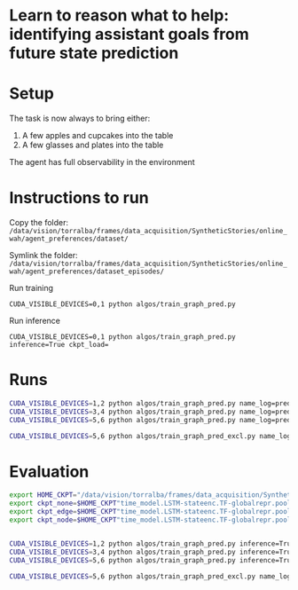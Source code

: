 # Learn to reason what to help: identifying assistant goals from future state prediction

# Setup
The task is now always to bring either:
1. A few apples and cupcakes into the table
2. A few glasses and plates into the table

The agent has full observability in the environment

# Instructions to run
Copy the folder: `/data/vision/torralba/frames/data_acquisition/SyntheticStories/online_wah/agent_preferences/dataset/`


Symlink the folder: `/data/vision/torralba/frames/data_acquisition/SyntheticStories/online_wah/agent_preferences/dataset_episodes/`


Run training

```
CUDA_VISIBLE_DEVICES=0,1 python algos/train_graph_pred.py
```

Run inference

```
CUDA_VISIBLE_DEVICES=0,1 python algos/train_graph_pred.py inference=True ckpt_load=
```

# Runs

```bash
CUDA_VISIBLE_DEVICES=1,2 python algos/train_graph_pred.py name_log=pred_last_graph model.predict_edge_change=True
CUDA_VISIBLE_DEVICES=3,4 python algos/train_graph_pred.py name_log=pred_last_graph model.predict_node_change=True
CUDA_VISIBLE_DEVICES=5,6 python algos/train_graph_pred.py name_log=pred_last_graph

CUDA_VISIBLE_DEVICES=5,6 python algos/train_graph_pred_excl.py name_log=pred_last_graph_excl model.predict_node_change=True logging=False model.exclusive_edge=True train.num_workers=0
```


# Evaluation

```bash
export HOME_CKPT="/data/vision/torralba/frames/data_acquisition/SyntheticStories/online_wah/ckpts/predict_graph/train_data.dataset_graph_pred_30step_train.pkl-agentsall/"
export ckpt_none=$HOME_CKPT"time_model.LSTM-stateenc.TF-globalrepr.pool-edgepred.concat-lr0.0001-bs.8-goalenc.False_extended._costclose.1.0_costgoal.1.0_agentembed.False_predchange.none_inputgoal.False_excledge.False"
export ckpt_edge=$HOME_CKPT"time_model.LSTM-stateenc.TF-globalrepr.pool-edgepred.concat-lr0.0001-bs.8-goalenc.False_extended._costclose.1.0_costgoal.1.0_agentembed.False_predchange.edge_inputgoal.False_excledge.False"
export ckpt_node=$HOME_CKPT"time_model.LSTM-stateenc.TF-globalrepr.pool-edgepred.concat-lr0.0001-bs.8-goalenc.False_extended._costclose.1.0_costgoal.1.0_agentembed.False_predchange.node_inputgoal.False_excledge.False"


CUDA_VISIBLE_DEVICES=1,2 python algos/train_graph_pred.py inference=True inference_sample=True model.predict_edge_change=True ckpt_load=$ckpt_edge"/490.pt"
CUDA_VISIBLE_DEVICES=3,4 python algos/train_graph_pred.py inference=True inference_sample=True model.predict_node_change=True ckpt_load=$ckpt_node"/490.pt"
CUDA_VISIBLE_DEVICES=5,6 python algos/train_graph_pred.py inference=True inference_sample=True ckpt_load=$ckpt_none"/490.pt"

CUDA_VISIBLE_DEVICES=5,6 python algos/train_graph_pred_excl.py name_log=pred_last_graph_excl model.predict_node_change=True logging=False model.exclusive_edge=True train.num_workers=0
```

